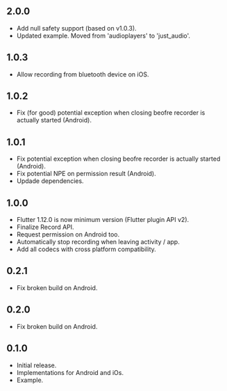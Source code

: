 ## 2.0.0
* Add null safety support (based on v1.0.3).
* Updated example. Moved from 'audioplayers' to 'just_audio'.

## 1.0.3
* Allow recording from bluetooth device on iOS.

## 1.0.2
* Fix (for good) potential exception when closing beofre recorder is actually started (Android).

## 1.0.1
* Fix potential exception when closing beofre recorder is actually started (Android).
* Fix potential NPE on permission result (Android).
* Updade dependencies.

## 1.0.0

* Flutter 1.12.0 is now minimum version (Flutter plugin API v2).
* Finalize Record API.
* Request permission on Android too.
* Automatically stop recording when leaving activity / app.
* Add all codecs with cross platform compatibility.

## 0.2.1

* Fix broken build on Android.

## 0.2.0

* Fix broken build on Android.

## 0.1.0

* Initial release.
* Implementations for Android and iOs.
* Example.

